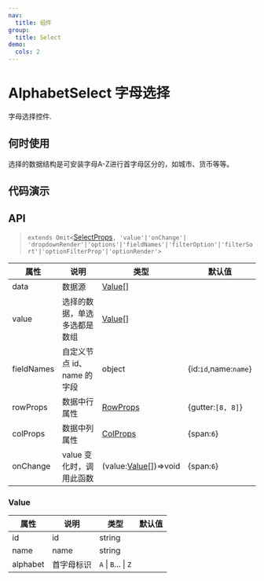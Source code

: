 ```yaml
---
nav:
  title: 组件
group:
  title: Select
demo:
  cols: 2
---
```


# AlphabetSelect 字母选择

字母选择控件.

## 何时使用

选择的数据结构是可安装字母A-Z进行首字母区分的，如城市、货币等等。

## 代码演示

<code src='./demo/basic.tsx' title='基础使用'></code>
<code src='./demo/multiple.tsx' title='多选'></code>

## API

> `extends Omit<`[SelectProps](https://ant.design/components/select-cn#select-props)`, 'value'|'onChange'| 'dropdownRender'|'options'|'fieldNames'|'filterOption'|'filterSort'|'optionFilterProp'|'optionRender'>`

| 属性       | 说明                         | 类型                                                  | 默认值                |
| ---------- | ---------------------------- | ----------------------------------------------------- | --------------------- |
| data       | 数据源                       | [Value](#value)[]                                     |                       |
| value      | 选择的数据，单选多选都是数组 | [Value](#value)[]                                     |                       |
| fieldNames | 自定义节点 id、name 的字段   | object                                                | {id:`id`,name:`name`} |
| rowProps   | 数据中行属性                 | [RowProps](https://ant.design/components/grid-cn#row) | {gutter:`[8, 8]`}     |
| colProps   | 数据中列属性                 | [ColProps](https://ant.design/components/grid-cn#col) | {span:`6`}            |
| onChange   | value 变化时，调用此函数     | (value:[Value](#value)[])=>void                       | {span:`6`}            |

### Value

| 属性     | 说明       | 类型                 | 默认值 |
| -------- | ---------- | -------------------- | ------ |
| id       | id         | string               |        |
| name     | name       | string               |        |
| alphabet | 首字母标识 | `A` \| `B`... \| `Z` |        |

